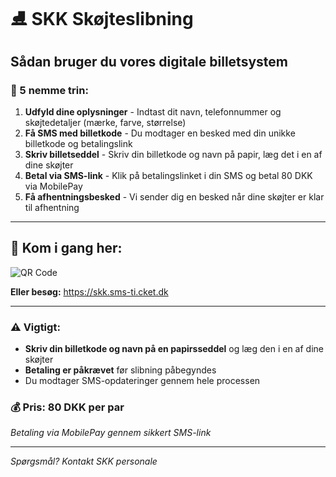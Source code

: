 # ⛸️ SKK Skøjteslibning

## Sådan bruger du vores digitale billetsystem

### 📱 5 nemme trin:

1. **Udfyld dine oplysninger** - Indtast dit navn, telefonnummer og skøjtedetaljer (mærke, farve, størrelse)
2. **Få SMS med billetkode** - Du modtager en besked med din unikke billetkode og betalingslink
3. **Skriv billetseddel** - Skriv din billetkode og navn på papir, læg det i en af dine skøjter
4. **Betal via SMS-link** - Klik på betalingslinket i din SMS og betal 80 DKK via MobilePay
5. **Få afhentningsbesked** - Vi sender dig en besked når dine skøjter er klar til afhentning

---

## 🔗 Kom i gang her:

![QR Code](https://api.qrserver.com/v1/create-qr-code/?size=300x300&data=https%3A//skk.sms-ti.cket.dk)

**Eller besøg:** https://skk.sms-ti.cket.dk

---

### ⚠️ Vigtigt:
- **Skriv din billetkode og navn på en papirsseddel** og læg den i en af dine skøjter
- **Betaling er påkrævet** før slibning påbegyndes
- Du modtager SMS-opdateringer gennem hele processen

### 💰 Pris: 80 DKK per par
*Betaling via MobilePay gennem sikkert SMS-link*

---

*Spørgsmål? Kontakt SKK personale*